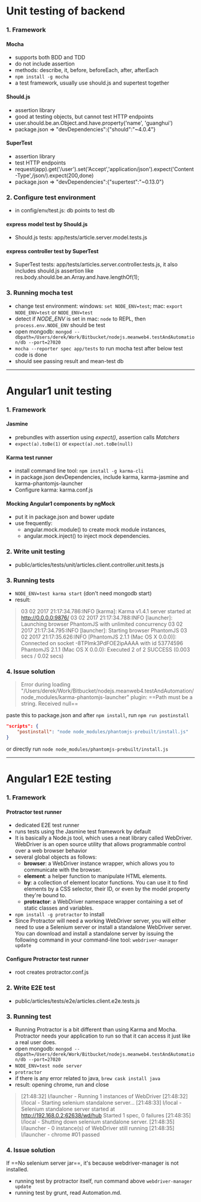 # Unit testing of backend

### 1. Framework
#### Mocha
- supports both BDD and TDD
- do not include assertion
- methods: describe, it, before, beforeEach, after, afterEach
- `npm install -g mocha`
- a test framework, usually use should.js and supertest together

#### Should.js
- assertion library
- good at testing objects, but cannot test HTTP endpoints
- user.should.be.an.Object.and.have.property('name', 'guanghui')
- package.json => "devDependencies":{"should":"~4.0.4"}

#### SuperTest
- assertion library
- test HTTP endpoints
- request(app).get('/user').set('Accept','application/json').expect('Content-Type',/json/).expect(200,done)
- package.json => "devDependencies":{"supertest":"~0.13.0"}

### 2. Configure test environment
- in config/env/test.js: db points to test db

#### express model test by Should.js
- Should.js tests: app/tests/article.server.model.tests.js

#### express controller test by SuperTest
- SuperTest tests: app/tests/articles.server.controller.tests.js, it also includes should.js assertion like res.body.should.be.an.Array.and.have.lengthOf(1);

### 3. Running mocha test
- change test environment: windows: `set NODE_ENV=test`; mac: `export NODE_ENV=test` or `NODE_ENV=test`
- detect if *NODE_ENV* is set in mac: `node` to REPL, then `process.env.NODE_ENV` should be test
- open mongodb: `mongod --dbpath=/Users/derek/Work/Bitbucket/nodejs.meanweb4.testAndAutomation/db --port=27020`
- `mocha --reporter spec app/tests` to run mocha test after below test code is done
- should see passing result and mean-test db

---

# Angular1 unit testing
### 1. Framework

#### Jasmine
- prebundles with assertion using *expect()*, assertion calls *Matchers*
- `expect(a).toBe(1)` or `expect(a).not.toBe(null)`

#### Karma test runner
- install command line tool: `npm install -g karma-cli`
- in package.json devDependencies, include karma, karma-jasmine and karma-phantomjs-launcher
- Configure karma: karma.conf.js

#### Mocking Angular1 components by ngMock
- put it in package.json and bower update
- use frequently:
    - angular.mock.module() to create mock module instances,
    - angular.mock.inject() to inject mock dependencies.

### 2. Write unit testing
- public/articles/tests/unit/articles.client.controller.unit.tests.js

### 3. Running tests
- `NODE_ENV=test karma start` (don't need mongodb start)
- result:
> 03 02 2017 21:17:34.786:INFO [karma]: Karma v1.4.1 server started at http://0.0.0.0:9876/
> 03 02 2017 21:17:34.788:INFO [launcher]: Launching browser PhantomJS with unlimited concurrency
> 03 02 2017 21:17:34.795:INFO [launcher]: Starting browser PhantomJS
> 03 02 2017 21:17:35.626:INFO [PhantomJS 2.1.1 (Mac OS X 0.0.0)]: Connected on socket -8TPImk3PdFOE2ipAAAA with id 53774596
> PhantomJS 2.1.1 (Mac OS X 0.0.0): Executed 2 of 2 SUCCESS (0.003 secs / 0.02 secs)

### 4. Issue solution
> Error during loading "/Users/derek/Work/Bitbucket/nodejs.meanweb4.testAndAutomation/node_modules/karma-phantomjs-launcher" plugin:
>   ==Path must be a string. Received null==

paste this to package.json and after `npm install`, run `npm run postinstall`

```json
"scripts": {
    "postinstall": "node node_modules/phantomjs-prebuilt/install.js"
}
```
or directly run `node node_modules/phantomjs-prebuilt/install.js`

---

# Angular1 E2E testing

### 1. Framework

#### Protractor test runner
- dedicated E2E test runner
- runs tests using the Jasmine test framework by default
- It is basically a Node.js tool, which uses a neat library called WebDriver. WebDriver is an open source utility that allows programmable control over a web browser behavior
- several global objects as follows:
    - **browser**: a WebDriver instance wrapper, which allows you to communicate with the browser.
    - **element**: a helper function to manipulate HTML elements.
    - **by**: a collection of element locator functions. You can use it to find elements by a CSS selector, their ID, or even by the model property they're bound to.
    - **protractor**: a WebDriver namespace wrapper containing a set of static classes and variables.
- `npm install -g protractor` to install
- Since Protractor will need a working WebDriver server, you will either need to use a Selenium server or install a standalone WebDriver server. You can download and install a standalone server by issuing the following command in your command-line tool: `webdriver-manager update`

#### Configure Protractor test runner
- root creates protractor.conf.js

### 2. Write E2E test
- public/articles/tests/e2e/articles.client.e2e.tests.js

### 3. Running test
- Running Protractor is a bit different than using Karma and Mocha. Protractor needs your application to run so that it can access it just like a real user does.
- open mongodb: `mongod --dbpath=/Users/derek/Work/Bitbucket/nodejs.meanweb4.testAndAutomation/db --port=27020`
- `NODE_ENV=test node server`
- `protractor`
- if there is any error related to java, `brew cask install java`
- result: opening chrome, run and close
> [21:48:32] I/launcher - Running 1 instances of WebDriver
> [21:48:32] I/local - Starting selenium standalone server...
> [21:48:33] I/local - Selenium standalone server started at http://192.168.0.2:62638/wd/hub
> Started
> 1 spec, 0 failures
> [21:48:35] I/local - Shutting down selenium standalone server.
> [21:48:35] I/launcher - 0 instance(s) of WebDriver still running
> [21:48:35] I/launcher - chrome #01 passed

### 4. Issue solution
If ==No selenium server jar==, it's because webdriver-manager is not installed.
- running test by protractor itself, run command above `webdriver-manager update`
- running test by grunt, read Automation.md.
